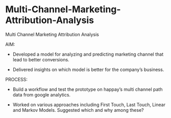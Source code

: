 # Multi-Channel-Marketing-Attribution-Analysis
Multi Channel Marketing Attribution Analysis

AIM:
 - Developed a model for analyzing and predicting marketing channel that lead to better conversions.

 - Delivered insights on which model is better for the company’s business.

PROCESS:

 - Build a workflow and test the prototype on happay’s multi channel path data from google analytics.

 - Worked on various approaches including First Touch, Last Touch, Linear and Markov Models. Suggested which and why among these?
